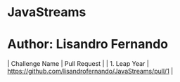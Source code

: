 # JavaStreams
# Author: Lisandro Fernando

|  Challenge Name    |     Pull Request                                       |
| 1. Leap Year       | https://github.com/lisandrofernando/JavaStreams/pull/1 |

